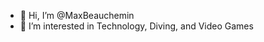 - 👋 Hi, I’m @MaxBeauchemin
- 👀 I’m interested in Technology, Diving, and Video Games

<!---
MaxBeauchemin/MaxBeauchemin is a ✨ special ✨ repository because its `README.md` (this file) appears on your GitHub profile.
You can click the Preview link to take a look at your changes.
--->
